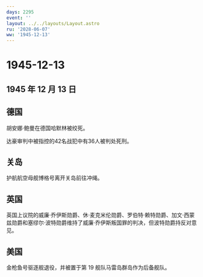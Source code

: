 ```yaml
---
days: 2295
event: ''
layout: ../../layouts/Layout.astro
ru: '2028-06-07'
ww: '1945-12-13'
---
```


# 1945-12-13

## 1945 年 12 月 13 日

## 德国

胡安娜·鲍曼在德国哈默林被绞死。

达豪审判中被指控的42名战犯中有36人被判处死刑。

## 关岛

护航航空母舰博格号离开关岛前往冲绳。

## 英国

英国上议院的威廉·乔伊斯勋爵、休·麦克米伦勋爵、罗伯特·赖特勋爵、加文·西蒙兹勋爵和塞缪尔·波特勋爵维持了威廉·乔伊斯叛国罪的判决，但波特勋爵持反对意见。

## 美国

金枪鱼号驱逐舰退役，并被置于第 19 舰队马雷岛群岛作为后备舰队。